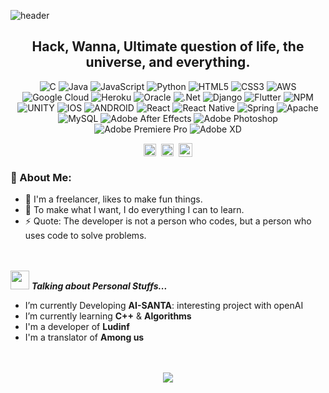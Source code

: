 ![header](https://capsule-render.vercel.app/api?type=cylinder&color=timeGradient&height=150&section=header&text=Hacanna42&fontSize=90)
<!--
==================== Header session ========================
-->
<div align="center">
<h2>Hack, Wanna, Ultimate question of life, the universe, and everything.</h2>


![C](https://img.shields.io/badge/c-%2300599C.svg?style=plastic&logo=c&logoColor=white) ![Java](https://img.shields.io/badge/java-%23ED8B00.svg?style=plastic&logo=java&logoColor=white) ![JavaScript](https://img.shields.io/badge/javascript-%23323330.svg?style=plastic&logo=javascript&logoColor=%23F7DF1E) ![Python](https://img.shields.io/badge/python-3670A0?style=plastic&logo=python&logoColor=ffdd54) ![HTML5](https://img.shields.io/badge/html5-%23E34F26.svg?style=plastic&logo=html5&logoColor=white) ![CSS3](https://img.shields.io/badge/css3-%231572B6.svg?style=plastic&logo=css3&logoColor=white) ![AWS](https://img.shields.io/badge/AWS-%23FF9900.svg?style=plastic&logo=amazon-aws&logoColor=white) ![Google Cloud](https://img.shields.io/badge/Google%20Cloud-%234285F4.svg?style=plastic&logo=google-cloud&logoColor=white) ![Heroku](https://img.shields.io/badge/heroku-%23430098.svg?style=plastic&logo=heroku&logoColor=white) ![Oracle](https://img.shields.io/badge/Oracle-F80000?style=plastic&logo=oracle&logoColor=white) ![.Net](https://img.shields.io/badge/.NET-5C2D91?style=plastic&logo=.net&logoColor=white) ![Django](https://img.shields.io/badge/django-%23092E20.svg?style=plastic&logo=django&logoColor=white) ![Flutter](https://img.shields.io/badge/Flutter-%2302569B.svg?style=plastic&logo=Flutter&logoColor=white) ![NPM](https://img.shields.io/badge/NPM-%23000000.svg?style=plastic&logo=npm&logoColor=white) ![UNITY](https://img.shields.io/badge/Unity-%2320232a.svg?style=plastic&logo=unity&logoColor=white) ![IOS](https://img.shields.io/badge/IOS-%2320232a.svg?style=plastic&logo=apple&logoColor=white) ![ANDROID](https://img.shields.io/badge/android-%2320232a.svg?style=plastic&logo=android&logoColor=%a4c639) ![React](https://img.shields.io/badge/react-%2320232a.svg?style=plastic&logo=react&logoColor=%2361DAFB) ![React Native](https://img.shields.io/badge/react_native-%2320232a.svg?style=plastic&logo=react&logoColor=%2361DAFB) ![Spring](https://img.shields.io/badge/spring-%236DB33F.svg?style=plastic&logo=spring&logoColor=white) ![Apache](https://img.shields.io/badge/apache-%23D42029.svg?style=plastic&logo=apache&logoColor=white) ![MySQL](https://img.shields.io/badge/mysql-%2300f.svg?style=plastic&logo=mysql&logoColor=white) ![Adobe After Effects](https://img.shields.io/badge/Adobe%20After%20Effects-9999FF.svg?style=plastic&logo=Adobe%20After%20Effects&logoColor=white) ![Adobe Photoshop](https://img.shields.io/badge/adobephotoshop-%2331A8FF.svg?style=plastic&logo=adobephotoshop&logoColor=white) ![Adobe Premiere Pro](https://img.shields.io/badge/Adobe%20Premiere%20Pro-9999FF.svg?style=plastic&logo=Adobe%20Premiere%20Pro&logoColor=white) ![Adobe XD](https://img.shields.io/badge/Adobe%20XD-470137?style=plastic&logo=Adobe%20XD&logoColor=#FF61F6)
  
  </div>

<!--
==================== Body session ========================
-->

<p align="center">
<a href="https://www.youtube.com/@hista" target="blank"><img align="center" src="https://cdn.jsdelivr.net/npm/simple-icons@3.0.1/icons/youtube.svg" alt="apoorvtyagi" height="20" width="20" /></a>&nbsp;
<a href="https://github.com/hacanna42" target="blank"><img align="center" src="https://cdn.jsdelivr.net/npm/simple-icons@3.0.1/icons/github.svg" alt="apoorvtyagi" height="20" width="20" /></a>&nbsp;
<a href="https://instagram.com/24annac"><img align="center" alt="Instagram" width="22px" src="https://cdn.jsdelivr.net/npm/simple-icons@3.0.1/icons/instagram.svg" /></a>
</p>

### 🤵 About Me:
- 🏦 I'm a freelancer, likes to make fun things.
- 🌱 To make what I want, I do everything I can to learn.
- ⚡ Quote: The developer is not a person who codes, but a person who uses code to solve problems.


<br><br>
<img src="https://media.giphy.com/media/ObNTw8Uzwy6KQ/giphy.gif" width="30px">&nbsp;***Talking about Personal Stuffs...***<br>
- I’m currently Developing **AI-SANTA**: interesting project with openAI<br>
- I’m currently learning **C++** & **Algorithms**<br>
- I'm a developer of **Ludinf**<br>
- I'm a translator of **Among us**<br><br><br>
<div align="center">


![](https://github-readme-streak-stats.herokuapp.com/?user=Hacanna42&theme=buefy&hide_border=false)</div>


